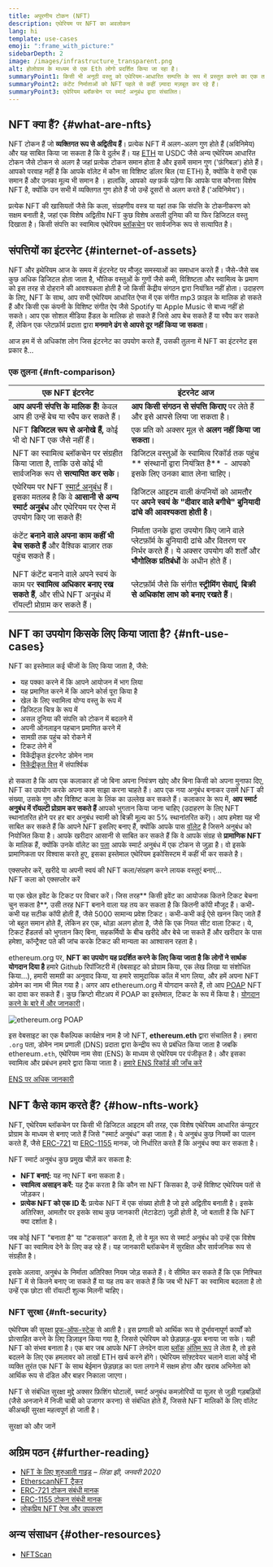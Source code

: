 ```yaml
---
title: अपूरणीय टोकन (NFT)
description: एथेरियम पर NFT का अवलोकन
lang: hi
template: use-cases
emoji: ":frame_with_picture:"
sidebarDepth: 2
image: /images/infrastructure_transparent.png
alt: होलोग्राम के माध्यम से एक Eth लोगो प्रदर्शित किया जा रहा है।
summaryPoint1: किसी भी अनूठी वस्तु को एथेरियम-आधारित सम्पत्ति के रूप में प्रस्तुत करने का एक तरीका।
summaryPoint2: कंटेंट निर्माताओं को NFT पहले से कहीं ज़्यादा मज़बूत कर रहे हैं।
summaryPoint3: एथेरियम ब्लॉकचेन पर स्मार्ट अनुबंध द्वारा संचालित।
---
```


## NFT क्या हैं? {#what-are-nfts}

NFT टोकन हैं जो **व्यक्तिगत रूप से अद्वितीय हैं**। प्रत्येक NFT में अलग-अलग गुण होते हैं (अविनिमेय) और यह साबित किया जा सकता है कि वे दुर्लभ हैं। यह [ETH](/glossary/#ether) या USDC जैसे अन्य एथेरियम आधारित टोकन जैसे टोकन से अलग है जहां प्रत्येक टोकन समान होता है और इसमें समान गुण ('फ़ंगिबल') होते हैं। आपको परवाह नहीं है कि आपके वॉलेट में कौन सा विशिष्ट डॉलर बिल (या ETH) है, क्योंकि वे सभी एक समान हैं और उनका मूल्य भी समान है । हालांकि, आपको _यह_ फ़र्क पड़ेगा कि आपके पास कौनसा विशेष NFT है, क्योंकि उन सभी में व्यक्तिगत गुण होते हैं जो उन्हें दूसरों से अलग करते हैं ('अविनिमेय')।

प्रत्येक NFT की खासियतों जैसे कि कला, संग्रहणीय वस्त्र या यहां तक कि संपत्ति के टोकनीकरण को सक्षम बनाती है, जहां एक विशेष अद्वितीय NFT कुछ विशेष असली दुनिया की या फिर डिजिटल वस्तु दिखाता है। किसी संपत्ति का स्वामित्व एथेरियम [ब्लॉकचेन](/glossary/#blockchain) पर सार्वजनिक रूप से सत्यापित है।

<YouTube id="Xdkkux6OxfM" />

## संपत्तियों का इंटरनेट {#internet-of-assets}

NFT और इथेरियम आज के समय में इंटरनेट पर मौजूद समस्याओं का समाधान करते हैं। जैसे-जैसे सब कुछ अधिक डिजिटल होता जाता है, भौतिक वस्तुओं के गुणों जैसे कमी, विशिष्टता और स्वामित्व के प्रमाण को इस तरह से दोहराने की आवश्यकता होती है जो किसी केंद्रीय संगठन द्वारा नियंत्रित नहीं होता। उदाहरण के लिए, NFT के साथ, आप सभी एथेरियम आधारित ऐप्स में एक संगीत mp3 फ़ाइल के मालिक हो सकते हैं और किसी एक कंपनी के विशिष्ट संगीत ऐप जैसे Spotify या Apple Music से बाध्य नहीं हो सकते। आप एक सोशल मीडिया हैंडल के मालिक हो सकते हैं जिसे आप बेच सकते हैं या स्वैप कर सकते हैं, लेकिन एक प्लेटफ़ॉर्म प्रदाता द्वारा **मनमाने ढंग से आपसे दूर नहीं किया जा सकता**।

आज हम में से अधिकांश लोग जिस इंटरनेट का उपयोग करते हैं, उसकी तुलना में NFT का इंटरनेट इस प्रकार है...

### एक तुलना {#nft-comparison}

| एक NFT इंटरनेट                                                                                                                                                    | इंटरनेट आज                                                                                                                                                               |
| ----------------------------------------------------------------------------------------------------------------------------------------------------------------- | ------------------------------------------------------------------------------------------------------------------------------------------------------------------------ |
| **आप अपनी संपत्ति के मालिक हैं!** केवल आप ही उन्हें बेच या स्वैप कर सकते हैं।                                                                                     | **आप किसी संगठन से संपत्ति किराए** पर लेते हैं और इसे आपसे लिया जा सकता है।                                                                                              |
| NFT **डिजिटल रूप से अनोखे हैं,** कोई भी दो NFT एक जैसे नहीं हैं।                                                                                                  | एक प्रति को अक्सर मूल से **अलग नहीं किया जा सकता**।                                                                                                                      |
| NFT का स्वामित्व ब्लॉकचेन पर संग्रहीत किया जाता है, ताकि उसे कोई भी सार्वजनिक रूप से **सत्यापित कर सके**।                                                         | डिजिटल वस्तुओं के स्वामित्व रिकॉर्ड तक पहुंच ** संस्थानों द्वारा नियंत्रित है** - आपको इसके लिए उनका बाात लेना चाहिए।                                                    |
| एथेरियम पर NFT [स्मार्ट अनुबंध](/glossary/#smart-contract) हैं। इसका मतलब है कि वे **आसानी से अन्य स्मार्ट अनुबंध** और एथेरियम पर ऐप्स में उपयोग किए जा सकते हैं! | डिजिटल आइटम वाली कंपनियों को आमतौर पर **अपने स्वयं के "दीवार वाले बगीचे" बुनियादी ढांचे की आवश्यकता होती है**।                                                           |
| कंटेंट **बनाने वाले अपना काम कहीं भी बेच सकते हैं** और वैश्विक बाज़ार तक पहुंच सकते हैं।                                                                          | निर्माता उनके द्वारा उपयोग किए जाने वाले प्लेटफ़ॉर्म के बुनियादी ढांचे और वितरण पर निर्भर करते हैं। ये अक्सर उपयोग की शर्तों और **भौगोलिक प्रतिबंधों** के अधीन होते हैं। |
| NFT कंटेंट बनाने वाले अपने स्वयं के काम पर **स्वामित्व अधिकार बनाए रख सकते हैं**, और सीधे NFT अनुबंध में रॉयल्टी प्रोग्राम कर सकते हैं।                           | प्लेटफ़ॉर्म जैसे कि संगीत **स्ट्रीमिंग सेवाएं, बिक्री से अधिकांश लाभ को बनाए रखते हैं**।                                                                                 |

## NFT का उपयोग किसके लिए किया जाता है? {#nft-use-cases}

NFT का इस्तेमाल कई चीजों के लिए किया जाता है, जैसे:

- यह पक्का करने में कि आपने आयोजन में भाग लिया
- यह प्रमाणित करने में कि आपने कोर्स पूरा किया है
- खेल के लिए स्वामित्व योग्य वस्तु के रूप में
- डिजिटल चित्र के रूप में
- असल दुनिया की संपत्ति को टोकन में बदलने में
- अपनी ऑनलाइन पहचान प्रमाणित करने में
- सामग्री तक पहुंच को रोकने में
- टिकट लेने में
- विकेंद्रीकृत इंटरनेट डोमेन नाम
- [विकेंद्रीकृत वित्त](/glossary/#defi) में संपार्श्विक

हो सकता है कि आप एक कलाकार हों जो बिना अपना नियंत्रण खोए और बिना किसी को अपना मुनाफा दिए, NFT का उपयोग करके अपना काम साझा करना चाहते हैं। आप एक नया अनुबंध बनाकर उसमें NFT की संख्या, उसके गुण और विशिष्ट कला के लिंक का उल्लेख कर सकते हैं। कलाकार के रूप में, **आप स्मार्ट अनुबंध में रॉयल्टी प्रोग्राम कर सकते हैं** आपको भुगतान किया जाना चाहिए (उदाहरण के लिए NFT स्थानांतरित होने पर हर बार अनुबंध स्वामी को बिक्री मूल्य का 5% स्थानांतरित करें)। आप हमेशा यह भी साबित कर सकते हैं कि आपने NFT इसलिए बनाए हैं, क्योंकि आपके पास [वॉलेट](/glossary/#wallet) है जिसने अनुबंध को नियोजित किया है। आपके खरीदार आसानी से साबित कर सकते हैं कि वे आपके संग्रह से **प्रामाणिक NFT** के मालिक हैं, क्योंकि उनके वॉलेट का [पता](/glossary/#address) आपके स्मार्ट अनुबंध में एक टोकन से जुड़ा है। वो इसके प्रामाणिकता पर विश्वास करते हुए, इसका इस्तेमाल एथेरियम इकोसिस्टम में कहीं भी कर सकते है।

<Alert variant="update" className="mt-8">
<Emoji text=":eyes:" className="text-4xl"/>
<AlertContent className="justify-between flex-row items-center">
  <div>एक्सप्लोर करें, खरीदे या अपनी स्वयं की NFT कला/संग्रहण करने लायक वस्तुएं बनाएं...</div>
  <ButtonLink href="/dapps/?category=collectibles#explore">
    NFT कला को एक्सप्लोर करें
  </ButtonLink>
</AlertContent>
</Alert>

या एक खेल इवेंट के टिकट पर विचार करें। जिस तरह** किसी इवेंट का आयोजक कितने टिकट बेचना चुन सकता है**, उसी तरह NFT बनाने वाला यह तय कर सकता है कि कितनी कॉपी मौजूद हैं। कभी-कभी यह सटीक कॉपी होती हैं, जैसे 5000 सामान्य प्रवेश टिकट। कभी-कभी कई ऐसे खनन किए जाते हैं जो बहुत समान होते हैं, लेकिन हर एक, थोड़ा अलग होता है, जैसे कि एक नियत सीट वाला टिकट। ये, टिकट हैंडलर्स को भुगतान किए बिना, सहकर्मियों के बीच खरीदे और बेचे जा सकते हैं और खरीदार के पास हमेशा, कॉन्ट्रैक्ट पते की जांच करके टिकट की मान्यता का आश्वासन रहता है।

ethereum.org पर, **NFT का उपयोग यह प्रदर्शित करने के लिए किया जाता है कि लोगों ने सार्थक योगदान दिया है** हमारे Github रिपॉजिटरी में (वेबसाइट को प्रोग्राम किया, एक लेख लिखा या संशोधित किया...), हमारी सामग्री का अनुवाद किया, या हमारे सामुदायिक कॉल में भाग लिया, और हमें अपना NFT डोमेन का नाम भी मिल गया है। अगर आप ethereum.org में योगदान करते हैं, तो आप [POAP](/glossary/#poap) NFT का दावा कर सकते हैं। कुछ क्रिप्टो मीटअप में POAP का इस्तेमाल, टिकट के रूप में किया है। [योगदान करने के बारे में और जानकारी](/contributing/#poap)।

![ethereum.org POAP](./poap.png)

इस वेबसाइट का एक वैकल्पिक कार्यक्षेत्र नाम है जो NFT, **ethereum.eth** द्वारा संचालित है। हमारा `.org` पता, डोमेन नाम प्रणाली (DNS) प्रदाता द्वारा केन्द्रीय रूप से प्रबंधित किया जाता है जबकि ethereum`.eth`, एथेरियम नाम सेवा (ENS) के माध्यम से एथेरियम पर पंजीकृत है। और इसका स्वामित्व और प्रबंधन हमारे द्वारा किया जाता है। [हमारे ENS रिकॉर्ड की जाँच करें](https://app.ens.domains/name/ethereum.eth)

[ENS पर अधिक जानकारी](https://app.ens.domains)

<Divider />

## NFT कैसे काम करते हैं? {#how-nfts-work}

NFT, एथेरियम ब्लॉकचेन पर किसी भी डिजिटल आइटम की तरह, एक विशेष एथेरियम आधारित कंप्यूटर प्रोग्राम के माध्यम से बनाए जाते हैं जिसे "स्मार्ट अनुबंध" कहा जाता है। ये अनुबंध कुछ नियमों का पालन करते हैं, जैसे [ERC-721](/glossary/#erc-721) या [ERC-1155](/glossary/#erc-1155) मानक, जो निर्धारित करते हैं कि अनुबंध क्या कर सकता है।

NFT स्मार्ट अनुबंध कुछ प्रमुख चीज़ें कर सकता है:

- **NFT बनाएं:** यह नए NFT बना सकता है।
- **स्वामित्व असाइन करें:** यह ट्रैक करता है कि कौन सा NFT किसका है, उन्हें विशिष्ट एथेरियम पतों से जोड़कर।
- **प्रत्येक NFT को एक ID दें:** प्रत्येक NFT में एक संख्या होती है जो इसे अद्वितीय बनाती है। इसके अतिरिक्त, आमतौर पर इसके साथ कुछ जानकारी (मेटाडेटा) जुड़ी होती है, जो बताती है कि NFT क्या दर्शाता है।

जब कोई NFT "बनाता है" या "टकसाल" करता है, तो वे मूल रूप से स्मार्ट अनुबंध को उन्हें एक विशेष NFT का स्वामित्व देने के लिए कह रहे हैं। यह जानकारी ब्लॉकचेन में सुरक्षित और सार्वजनिक रूप से संग्रहीत है।

इसके अलावा, अनुबंध के निर्माता अतिरिक्त नियम जोड़ सकते हैं। वे सीमित कर सकते हैं कि एक निश्चित NFT में से कितने बनाए जा सकते हैं या यह तय कर सकते हैं कि जब भी NFT का स्वामित्व बदलता है तो उन्हें एक छोटा सी रॉयल्टी शुल्क मिलनी चाहिए।

### NFT सुरक्षा {#nft-security}

एथेरियम की सुरक्षा [प्रूफ-ऑफ-स्टेक](/glossary/#pos) से आती है। इस प्रणाली को आर्थिक रूप से दुर्भावनापूर्ण कार्यों को प्रोत्साहित करने के लिए डिज़ाइन किया गया है, जिससे एथेरियम को छेड़छाड़-प्रूफ बनाया जा सके। यही NFT को संभव बनाता है। एक बार जब आपके NFT लेनदेन वाला [ब्लॉक](/glossary/#block) [अंतिम रूप](/glossary/#finality) ले लेता है, तो इसे बदलने के लिए एक हमलावर को लाखों ETH खर्च करने होंगे। एथेरियम सॉफ़्टवेयर चलाने वाला कोई भी व्यक्ति तुरंत एक NFT के साथ बेईमान छेड़छाड़ का पता लगाने में सक्षम होगा और खराब अभिनेता को आर्थिक रूप से दंडित और बाहर निकाला जाएगा।

NFT से संबंधित सुरक्षा मुद्दे अक्सर फ़िशिंग घोटालों, स्मार्ट अनुबंध कमज़ोरियों या यूज़र से जुड़ी गड़बड़ियों (जैसे अनजाने में निजी चाबी को उजागर करना) से संबंधित होते हैं, जिससे NFT मालिकों के लिए वॉलेट कीअच्छी सुरक्षा महत्वपूर्ण हो जाती है।

<ButtonLink href="/security/">
  सुरक्षा को और जानें
</ButtonLink>

## अग्रिम पठन {#further-reading}

- [NFT के लिए शुरुआती गाइड](https://linda.mirror.xyz/df649d61efb92c910464a4e74ae213c4cab150b9cbcc4b7fb6090fc77881a95d) – _लिंडा झी, जनवरी 2020_
- [EtherscanNFT ट्रैकर](https://etherscan.io/nft-top-contracts)
- [ERC-721 टोकन संबंधी मानक](/developers/docs/standards/tokens/erc-721/)
- [ERC-1155 टोकन संबंधी मानक](/developers/docs/standards/tokens/erc-1155/)
- [लोकप्रिय NFT ऐप्स और उपकरण](https://www.ethereum-ecosystem.com/blockchains/ethereum/nfts)

## अन्य संसाधन {#other-resources}

- [NFTScan](https://nftscan.com/)

<Divider />

<QuizWidget quizKey="nfts" />
